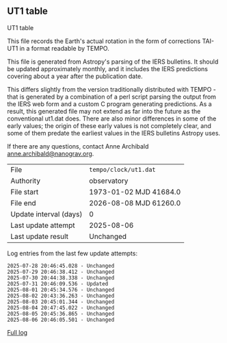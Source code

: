 
## UT1 table

UT1 table

This file records the Earth's actual rotation in the form of
corrections TAI-UT1 in a format readable by TEMPO.

This file is generated from Astropy's parsing of the IERS
bulletins. It should be updated approximately monthly, and it
includes the IERS predictions covering about a year after the
publication date.

This differs slightly from the version traditionally distributed
with TEMPO - that is generated by a combination of a perl script
parsing the output from the IERS web form and a custom C program
generating predictions. As a result, this generated file may not
extend as far into the future as the conventional ut1.dat does.
There are also minor differences in some of the early values; the
origin of these early values is not completely clear, and some of
them predate the earliest values in the IERS bulletins Astropy uses.

If there are any questions, contact Anne Archibald
<anne.archibald@nanograv.org>.

|     |     |
|:--- |:--- |
| File | `tempo/clock/ut1.dat` |
| Authority | observatory |
| File start | 1973-01-02 MJD 41684.0 |
| File end | 2026-08-08 MJD 61260.0 |
| Update interval (days) | 0 |
| Last update attempt | 2025-08-06 |
| Last update result | Unchanged |

Log entries from the last few update attempts:
```
2025-07-28 20:46:45.028 - Unchanged
2025-07-29 20:46:38.412 - Unchanged
2025-07-30 20:44:38.338 - Unchanged
2025-07-31 20:46:09.536 - Updated
2025-08-01 20:45:34.576 - Unchanged
2025-08-02 20:43:36.263 - Unchanged
2025-08-03 20:45:01.344 - Unchanged
2025-08-04 20:47:45.022 - Unchanged
2025-08-05 20:45:36.865 - Unchanged
2025-08-06 20:46:05.501 - Unchanged
```
[Full log](https://raw.githubusercontent.com/ipta/pulsar-clock-corrections/main/log/tempo/clock/ut1.dat.log)
